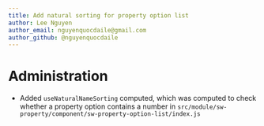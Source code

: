 ```yaml
---
title: Add natural sorting for property option list
author: Lee Nguyen
author_email: nguyenquocdaile@gmail.com
author_github: @nguyenquocdaile
---
```

# Administration
* Added `useNaturalNameSorting` computed, which was computed to check whether a property option contains a number in `src/module/sw-property/component/sw-property-option-list/index.js`